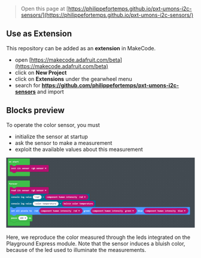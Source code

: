 
> Open this page at [https://philippefortemps.github.io/pxt-umons-i2c-sensors/](https://philippefortemps.github.io/pxt-umons-i2c-sensors/)

## Use as Extension

This repository can be added as an **extension** in MakeCode.

* open [https://makecode.adafruit.com/beta](https://makecode.adafruit.com/beta)
* click on **New Project**
* click on **Extensions** under the gearwheel menu
* search for **https://github.com/philippefortemps/pxt-umons-i2c-sensors** and import

## Blocks preview

To operate the color sensor, you must
* initialize the sensor at startup
* ask the sensor to make a measurement
* exploit the available values about this measurement

![A rendered view of the blocks](https://github.com/philippefortemps/pxt-umons-i2c-sensors/raw/master/pictures/pxt-umons-i2c-sensors-demo.png)

Here, we reproduce the color measured through the leds integrated on the Playground Express module.
Note that the sensor induces a bluish color, because of the led used to illuminate the measurements.
